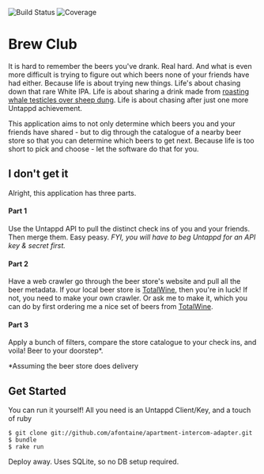 ![Build Status](https://travis-ci.org/Jtfinlay/BrewClub.svg?branch=master)
![Coverage](https://codecov.io/github/Jtfinlay/BrewClub/coverage.svg?precision=0)

# Brew Club

It is hard to remember the beers you've drank. Real hard. And what is even more difficult is trying to figure out which beers none of your friends have had either. Because life is about trying new things. Life's about chasing down that rare White IPA. Life is about sharing a drink made from [roasting whale testicles over sheep dung][2]. Life is about chasing after just one more Untappd achievement.

This application aims to not only determine which beers you and your friends have shared - but to dig through the catalogue of a nearby beer store so that you can determine which beers to get next. Because life is too short to pick and choose - let the software do that for you.

## I don't get it

Alright, this application has three parts.

#### Part 1

Use the Untappd API to pull the distinct check ins of you and your friends. Then merge them. Easy peasy. *FYI, you will have to beg Untappd for an API key & secret first.*

#### Part 2

Have a web crawler go through the beer store's website and pull all the beer metadata. If your local beer store is [TotalWine][1], then you're in luck! If not, you need to make your own crawler. Or ask me to make it, which you can do by first ordering me a nice set of beers from [TotalWine][1].

#### Part 3

Apply a bunch of filters, compare the store catalogue to your check ins, and voila! Beer to your doorstep*.


*Assuming the beer store does delivery

## Get Started

You can run it yourself! All you need is an Untappd Client/Key, and a touch of ruby

```shell
$ git clone git://github.com/afontaine/apartment-intercom-adapter.git
$ bundle
$ rake run
```

Deploy away. Uses SQLite, so no DB setup required.

[1]: http://www.totalwine.com
[2]: http://www.bbc.com/news/blogs-news-from-elsewhere-30777516


